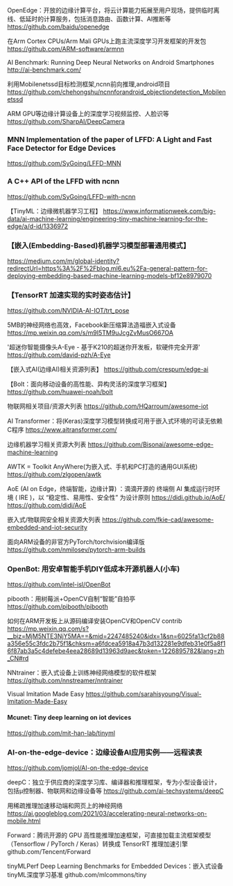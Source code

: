 OpenEdge：开放的边缘计算平台，将云计算能力拓展至用户现场，提供临时离线、低延时的计算服务，包括消息路由、函数计算、AI推断等
https://github.com/baidu/openedge

在Arm Cortex CPUs/Arm Mali GPUs上跑主流深度学习开发框架的开发包
https://github.com/ARM-software/armnn

AI Benchmark: Running Deep Neural Networks on Android Smartphones
http://ai-benchmark.com/

利用Mobilenetssd目标检测框架,ncnn前向推理,android项目
https://github.com/chehongshu/ncnnforandroid_objectiondetection_Mobilenetssd

ARM GPU等边缘计算设备上的深度学习视频监控、人脸识等
https://github.com/SharpAI/DeepCamera

### MNN Implementation of the paper of LFFD: A Light and Fast Face Detector for Edge Devices
https://github.com/SyGoing/LFFD-MNN

### A C++ API of the LFFD with ncnn
https://github.com/SyGoing/LFFD-with-ncnn

【TinyML：边缘微机器学习工程】
https://www.informationweek.com/big-data/ai-machine-learning/engineering-tiny-machine-learning-for-the-edge/a/d-id/1336972

### 【嵌入(Embedding-Based)机器学习模型部署通用模式】
https://medium.com/m/global-identity?redirectUrl=https%3A%2F%2Fblog.ml6.eu%2Fa-general-pattern-for-deploying-embedding-based-machine-learning-models-bf12e8979070

### 【TensorRT 加速实现的实时姿态估计】
https://github.com/NVIDIA-AI-IOT/trt_pose

5MB的神经网络也高效，Facebook新压缩算法造福嵌入式设备
https://mp.weixin.qq.com/s/m9I5TM9uJcgZvMusO667OA

'超迷你智能摄像头A-Eye - 基于K210的超迷你开发板，软硬件完全开源' 
https://github.com/david-pzh/A-Eye

【嵌入式AI(边缘AI)相关资源列表】
https://github.com/crespum/edge-ai

【Bolt：面向移动设备的高性能、异构灵活的深度学习框架】
https://github.com/huawei-noah/bolt

物联网相关项目/资源大列表
https://github.com/HQarroum/awesome-iot

AI Transformer：将(Keras)深度学习模型转换成可用于嵌入式环境的可读无依赖C程序
https://www.aitransformer.com/

边缘机器学习相关资源大列表
https://github.com/Bisonai/awesome-edge-machine-learning

AWTK = Toolkit AnyWhere(为嵌入式、手机和PC打造的通用GUI系统)
https://github.com/zlgopen/awtk

AoE (AI on Edge，终端智能，边缘计算) ：滴滴开源的 终端侧 AI 集成运行时环境 ( IRE )，以 “稳定性、易用性、安全性” 为设计原则
https://didi.github.io/AoE/ https://github.com/didi/AoE

嵌入式/物联网安全相关资源大列表
https://github.com/fkie-cad/awesome-embedded-and-iot-security

面向ARM设备的非官方PyTorch/torchvision编译版
https://github.com/nmilosev/pytorch-arm-builds

### OpenBot: 用安卓智能手机DIY低成本开源机器人(小车)
https://github.com/intel-isl/OpenBot

pibooth：用树莓派+OpenCV自制“智能”自拍亭
https://github.com/pibooth/pibooth

如何在ARM开发板上从源码编译安装OpenCV和OpenCV contrib
https://mp.weixin.qq.com/s?__biz=MjM5NTE3NjY5MA==&mid=2247485240&idx=1&sn=6025fa13cf2b88a356e55c3fdc2b75f1&chksm=a6fdcea5918a47b3d132281e9dfeb31e0f5a8f16f87ab3a5c4defebe4eea28689d13963d9aec&token=1226895782&lang=zh_CN#rd

NNtrainer：嵌入式设备上训练神经网络模型的软件框架
https://github.com/nnstreamer/nntrainer

Visual Imitation Made Easy
https://github.com/sarahisyoung/Visual-Imitation-Made-Easy

#### Mcunet: Tiny deep learning on iot devices
https://github.com/mit-han-lab/tinyml

### AI-on-the-edge-device：边缘设备AI应用实例——远程读表
https://github.com/jomjol/AI-on-the-edge-device

deepC：独立于供应商的深度学习库、编译器和推理框架，专为小型设备设计，包括μ控制器、物联网和边缘设备等 
https://github.com/ai-techsystems/deepC

用稀疏推理加速移动端和网页上的神经网络
https://ai.googleblog.com/2021/03/accelerating-neural-networks-on-mobile.html

Forward：腾讯开源的 GPU 高性能推理加速框架，可直接加载主流框架模型（Tensorflow / PyTorch / Keras）转换成 TensorRT 推理加速引擎
github.com/Tencent/Forward

tinyMLPerf Deep Learning Benchmarks for Embedded Devices：嵌入式设备tinyML深度学习基准
github.com/mlcommons/tiny